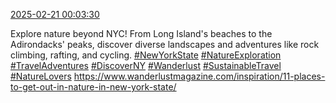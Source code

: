 [2025-02-21 00:03:30](https://mstdn.social/@hill_wanderer/114038945228989677)

Explore nature beyond NYC! From Long Island&#39;s beaches to the Adirondacks&#39; peaks, discover diverse landscapes and adventures like rock climbing, rafting, and cycling. <a href="https://mstdn.social/tags/NewYorkState" class="mention hashtag" rel="tag">#NewYorkState</a> <a href="https://mstdn.social/tags/NatureExploration" class="mention hashtag" rel="tag">#NatureExploration</a> <a href="https://mstdn.social/tags/TravelAdventures" class="mention hashtag" rel="tag">#TravelAdventures</a> <a href="https://mstdn.social/tags/DiscoverNY" class="mention hashtag" rel="tag">#DiscoverNY</a> <a href="https://mstdn.social/tags/Wanderlust" class="mention hashtag" rel="tag">#Wanderlust</a> <a href="https://mstdn.social/tags/SustainableTravel" class="mention hashtag" rel="tag">#SustainableTravel</a> <a href="https://mstdn.social/tags/NatureLovers" class="mention hashtag" rel="tag">#NatureLovers</a> <a href="https://www.wanderlustmagazine.com/inspiration/11-places-to-get-out-in-nature-in-new-york-state/" target="_blank" rel="nofollow noopener noreferrer" translate="no">https://www.wanderlustmagazine.com/inspiration/11-places-to-get-out-in-nature-in-new-york-state/</a>